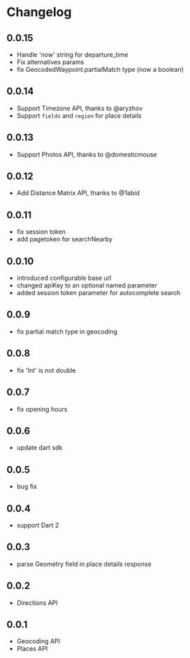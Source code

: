 # Changelog

## 0.0.15

- Handle 'now' string for departure_time
- Fix alternatives params
- fix GeocodedWaypoint.partialMatch type (now a boolean)

## 0.0.14

- Support Timezone API, thanks to @aryzhov
- Support `fields` and `region` for place details

## 0.0.13

- Support Photos API, thanks to @domesticmouse

## 0.0.12

- Add Distance Matrix API, thanks to @1abid

## 0.0.11

- fix session token
- add pagetoken for searchNearby 

## 0.0.10

- introduced configurable base url
- changed apiKey to an optional named parameter
- added session token parameter for autocomplete search

## 0.0.9

- fix partial match type in geocoding

## 0.0.8

- fix 'Int' is not double

## 0.0.7

- fix opening hours

## 0.0.6

-  update dart sdk

## 0.0.5

- bug fix

## 0.0.4
- support Dart 2

## 0.0.3
- parse Geometry field in place details response

## 0.0.2

- Directions API

## 0.0.1

- Geocoding API
- Places API

